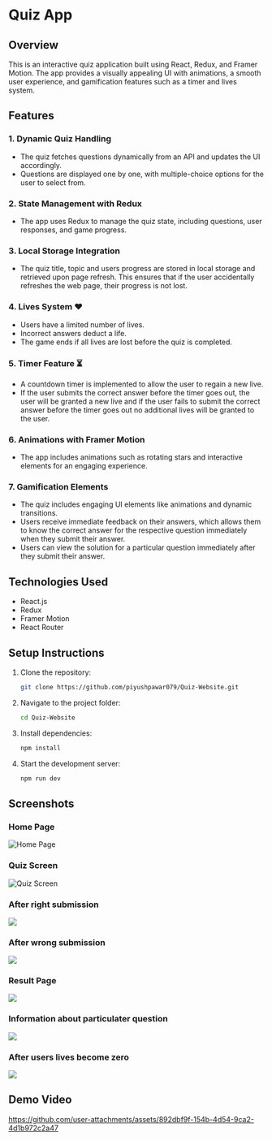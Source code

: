 # Quiz App

## Overview

This is an interactive quiz application built using React, Redux, and Framer Motion. The app provides a visually appealing UI with animations, a smooth user experience, and gamification features such as a timer and lives system.

## Features

### 1. **Dynamic Quiz Handling**

- The quiz fetches questions dynamically from an API and updates the UI accordingly.
- Questions are displayed one by one, with multiple-choice options for the user to select from.

### 2. **State Management with Redux**

- The app uses Redux to manage the quiz state, including questions, user responses, and game progress.

### 3. **Local Storage Integration**

- The quiz title, topic and users progress are stored in local storage and retrieved upon page refresh. This ensures that if the user accidentally refreshes the web page, their progress is not lost.

### 4. **Lives System** ❤️

- Users have a limited number of lives.
- Incorrect answers deduct a life.
- The game ends if all lives are lost before the quiz is completed.

### 5. **Timer Feature** ⏳

- A countdown timer is implemented to allow the user to regain a new live.
- If the user submits the correct answer before the timer goes out, the user will be granted a new live and if the user fails to submit the correct answer before the timer goes out no additional lives will be granted to the user.

### 6. **Animations with Framer Motion**

- The app includes animations such as rotating stars and interactive elements for an engaging experience.

### 7. **Gamification Elements**

- The quiz includes engaging UI elements like animations and dynamic transitions.
- Users receive immediate feedback on their answers, which allows them to know the correct answer for the respective question immediately when they submit their answer.
- Users can view the solution for a particular question immediately after they submit their answer.

## Technologies Used
- React.js
- Redux
- Framer Motion
- React Router

## Setup Instructions

1. Clone the repository:
   ```sh
   git clone https://github.com/piyushpawar079/Quiz-Website.git
   ```

2. Navigate to the project folder:
    ```sh
    cd Quiz-Website
    ```

3. Install dependencies:
    ```sh
    npm install
    ```

4. Start the development server:
    ```sh
    npm run dev
    ```

## Screenshots

### Home Page
![Home Page](screenshots/Home_Page.png)

### Quiz Screen
![Quiz Screen](screenshots/Quiz_Question.png)

### After right submission
![](screenshots/Correct_Submission.png)

### After wrong submission
![](screenshots/After_Submission.png)

### Result Page
![](screenshots/Result_Page.png)

### Information about particulater question
![](screenshots/Result_Info.png)

### After users lives become zero
![](screenshots/Zero_Lives.png)

## Demo Video

https://github.com/user-attachments/assets/892dbf9f-154b-4d54-9ca2-4d1b972c2a47